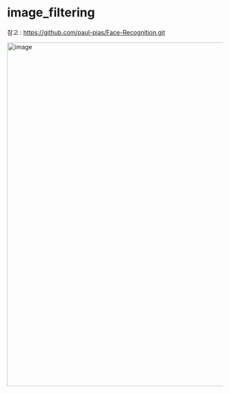 # image_filtering

참고 : https://github.com/paul-pias/Face-Recognition.git

<img width="805" alt="image" src="https://github.com/nanhungrybin/image_filtering/assets/97181397/ddd5e493-c204-4a89-aac9-bdf026c23272">

